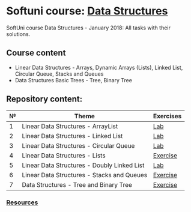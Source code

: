 # Softuni course: [Data Structures](https://softuni.bg/trainings/1857/data-structures-january-2018)
SoftUni course Data Structures - January 2018: All tasks with their solutions.

## Course content

- Linear Data Structures - Arrays, Dynamic Arrays (Lists), Linked List, Circular Queue, Stacks and Queues
- Data Structures Basic Trees - Tree, Binary Tree

## Repository content:

№  |Theme                                        | Exercises
---|---------------------------------------------|----------
1  |Linear Data Structures - ArrayList           | [Lab](https://github.com/dobroslav-atanasov/Data-Structures/tree/master/01.%20ArrayList)
2  |Linear Data Structures - Linked List         | [Lab](https://github.com/dobroslav-atanasov/Data-Structures/tree/master/02.%20LinkedList)
3  |Linear Data Structures - Circular Queue      | [Lab](https://github.com/dobroslav-atanasov/Data-Structures/tree/master/03.%20CircularQueue)
4  |Linear Data Structures - Lists               | [Exercise](https://github.com/dobroslav-atanasov/Data-Structures/tree/master/04.%20Lists-Exercises)
5  |Linear Data Structures - Doubly Linked List  | [Lab](https://github.com/dobroslav-atanasov/Data-Structures/tree/master/05.%20DoublyLinkedList)
6  |Linear Data Structures - Stacks and Queues   | [Exercise](https://github.com/dobroslav-atanasov/Data-Structures/tree/master/06.%20StacksAndQueues-Exercises)
7  |Data Structures - Tree and Binary Tree       | [Exercise](https://github.com/dobroslav-atanasov/Data-Structures/tree/master/07.%20DataStructuresBasicTrees-Lab)

### [Resources](https://github.com/dobroslav-atanasov/Data-Structures/tree/master/Resources)